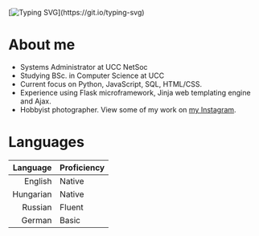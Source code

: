 [![Typing SVG](https://readme-typing-svg.demolab.com?font=Fira+Code&size=40&pause=1000&color=4707F7&repeat=false&width=600&height=65&lines=Hi%2C+I'm+M%C3%A1t%C3%A9+G.+Sa%C3%A1ry.)](https://git.io/typing-svg)
# About me

- Systems Administrator at UCC NetSoc
- Studying BSc. in Computer Science at UCC
- Current focus on Python, JavaScript, SQL, HTML/CSS.
- Experience using Flask microframework, Jinja web templating engine and Ajax.
- Hobbyist photographer. View some of my work on [my Instagram](https://www.instagram.com/matesaary/).

<!--START_SECTION:devmetics-->
<!--END_SECTION:devmetics-->


# Languages

| Language  | Proficiency |
|----------:|-------------|
| English   | Native      |
| Hungarian | Native      |
| Russian   | Fluent      |
| German    | Basic       |

